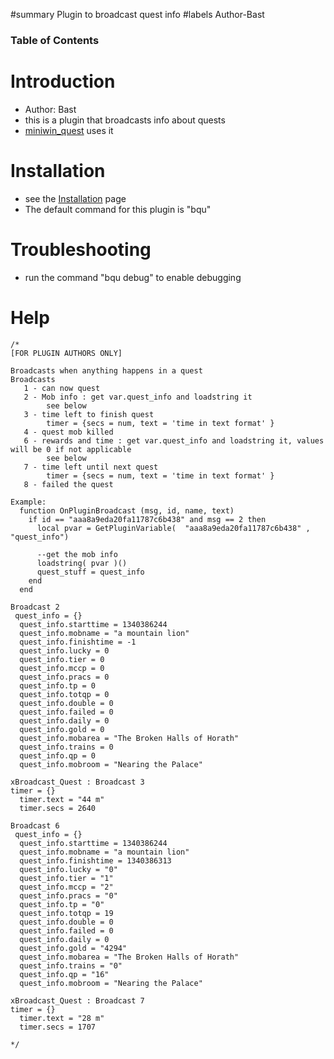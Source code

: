 ﻿#summary Plugin to broadcast quest info
#labels Author-Bast

### Table of Contents ###


# Introduction #
  * Author: Bast
  * this is a plugin that broadcasts info about quests
  * [miniwin\_quest](miniwin_quest.md) uses it

# Installation #
  * see the [Installation](Installation.md) page
  * The default command for this plugin is "bqu"

# Troubleshooting #
  * run the command "bqu debug" to enable debugging

# Help #
```
/*
[FOR PLUGIN AUTHORS ONLY]

Broadcasts when anything happens in a quest
Broadcasts
   1 - can now quest
   2 - Mob info : get var.quest_info and loadstring it
        see below
   3 - time left to finish quest
        timer = {secs = num, text = 'time in text format' }
   4 - quest mob killed
   6 - rewards and time : get var.quest_info and loadstring it, values will be 0 if not applicable
        see below
   7 - time left until next quest
        timer = {secs = num, text = 'time in text format' }
   8 - failed the quest

Example:
  function OnPluginBroadcast (msg, id, name, text)
    if id == "aaa8a9eda20fa11787c6b438" and msg == 2 then
      local pvar = GetPluginVariable(  "aaa8a9eda20fa11787c6b438" , "quest_info")

      --get the mob info
      loadstring( pvar )()
      quest_stuff = quest_info
    end
  end

Broadcast 2
 quest_info = {}
  quest_info.starttime = 1340386244
  quest_info.mobname = "a mountain lion"
  quest_info.finishtime = -1
  quest_info.lucky = 0
  quest_info.tier = 0
  quest_info.mccp = 0
  quest_info.pracs = 0
  quest_info.tp = 0
  quest_info.totqp = 0
  quest_info.double = 0
  quest_info.failed = 0
  quest_info.daily = 0
  quest_info.gold = 0
  quest_info.mobarea = "The Broken Halls of Horath"
  quest_info.trains = 0
  quest_info.qp = 0
  quest_info.mobroom = "Nearing the Palace"

xBroadcast_Quest : Broadcast 3
timer = {}
  timer.text = "44 m"
  timer.secs = 2640

Broadcast 6
 quest_info = {}
  quest_info.starttime = 1340386244
  quest_info.mobname = "a mountain lion"
  quest_info.finishtime = 1340386313
  quest_info.lucky = "0"
  quest_info.tier = "1"
  quest_info.mccp = "2"
  quest_info.pracs = "0"
  quest_info.tp = "0"
  quest_info.totqp = 19
  quest_info.double = 0
  quest_info.failed = 0
  quest_info.daily = 0
  quest_info.gold = "4294"
  quest_info.mobarea = "The Broken Halls of Horath"
  quest_info.trains = "0"
  quest_info.qp = "16"
  quest_info.mobroom = "Nearing the Palace"

xBroadcast_Quest : Broadcast 7
timer = {}
  timer.text = "28 m"
  timer.secs = 1707

*/
```